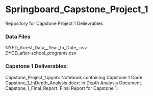 # Springboard_Capstone_Project_1
Repository for Capstone Project 1 Delievrables

### Data Files
NYPD_Arrest_Data__Year_to_Date_.csv  <br>
DYCD_after-school_programs.csv  <br>

### Capstone 1 Deliverables:
Capstone_Project_1.ipynb:</H3> Notebook containing Capstone 1 Code  <br>
Capstone_1_InDepth_Analysis.docx:</H3> In Depth Analysis Document.  <br>
Capstone_1_Final_Report:</H3> Final Report for Capstone 1.  <br>
